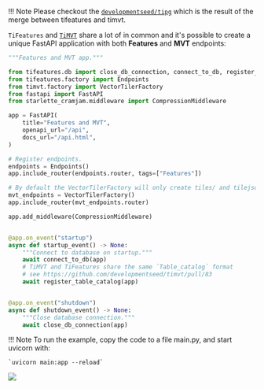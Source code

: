 
!!! Note
    Please checkout the [`developmentseed/tipg`](https://github.com/developmentseed/tipg) which is the result of the merge between tifeatures and timvt.


`TiFeatures` and [`TiMVT`](https://github.com/developmentseed/timvt) share a lot of in common and it's possible to create a unique FastAPI application with both **Features** and **MVT** endpoints:

``` py
"""Features and MVT app."""

from tifeatures.db import close_db_connection, connect_to_db, register_table_catalog
from tifeatures.factory import Endpoints
from timvt.factory import VectorTilerFactory
from fastapi import FastAPI
from starlette_cramjam.middleware import CompressionMiddleware

app = FastAPI(
    title="Features and MVT",
    openapi_url="/api",
    docs_url="/api.html",
)

# Register endpoints.
endpoints = Endpoints()
app.include_router(endpoints.router, tags=["Features"])

# By default the VectorTilerFactory will only create tiles/ and tilejson.json endpoints
mvt_endpoints = VectorTilerFactory()
app.include_router(mvt_endpoints.router)

app.add_middleware(CompressionMiddleware)


@app.on_event("startup")
async def startup_event() -> None:
    """Connect to database on startup."""
    await connect_to_db(app)
    # TiMVT and TiFeatures share the same `Table_catalog` format
    # see https://github.com/developmentseed/timvt/pull/83
    await register_table_catalog(app)


@app.on_event("shutdown")
async def shutdown_event() -> None:
    """Close database connection."""
    await close_db_connection(app)
```

!!! Note
    To run the example, copy the code to a file main.py, and start uvicorn with:

    `uvicorn main:app --reload`


![](https://user-images.githubusercontent.com/10407788/175392407-d8cf4fec-497c-42a7-ae8f-d754962bf1e7.png)

